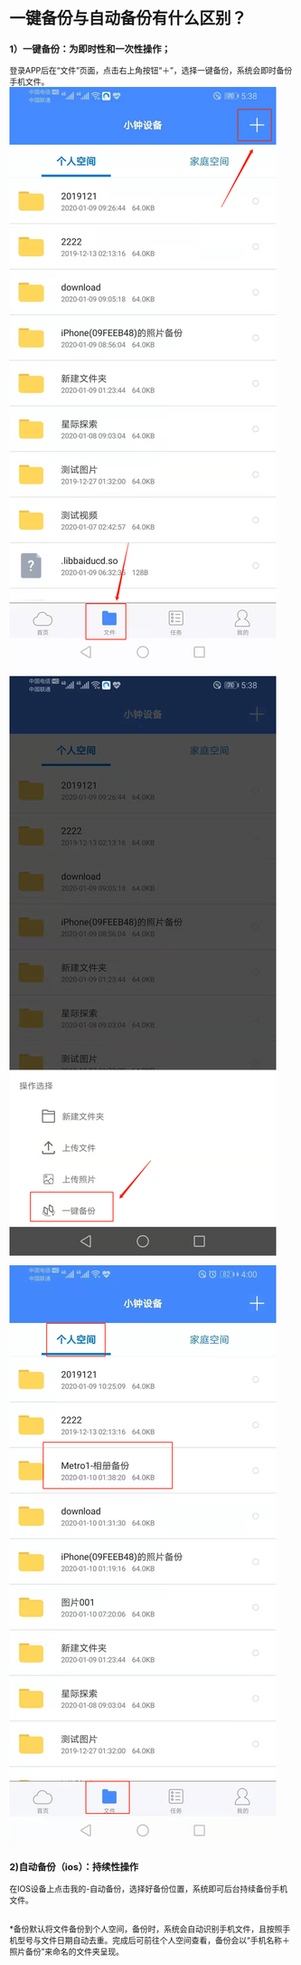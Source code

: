 # 一键备份与自动备份有什么区别？
### 1）一键备份：为即时性和一次性操作；
登录APP后在“文件”页面，点击右上角按钮“＋”，选择一键备份，系统会即时备份手机文件。
![15786504601.jpg](./backup/1578650460(1).jpg)

![15786505751.jpg](./backup/1578650575(1).jpg)

![15786507111.jpg](./backup/1578650711(1).jpg)
### 2)自动备份（ios）：持续性操作
在IOS设备上点击我的-自动备份，选择好备份位置，系统即可后台持续备份手机文件。 


<br>*备份默认将文件备份到个人空间，备份时，系统会自动识别手机文件，且按照手机型号与文件日期自动去重。完成后可前往个人空间查看，备份会以“手机名称＋照片备份”来命名的文件夹呈现。</br>
